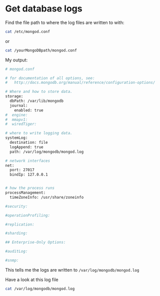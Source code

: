 # Get database logs

Find the file path to where the log files are written to with:

```bash
cat /etc/mongod.conf
```

or 

```bash
cat /yourMongoDBpath/mongod.conf
```

My output:

```bash
# mongod.conf

# for documentation of all options, see:
#   http://docs.mongodb.org/manual/reference/configuration-options/

# Where and how to store data.
storage:
  dbPath: /var/lib/mongodb
  journal:
    enabled: true
#  engine:
#  mmapv1:
#  wiredTiger:

# where to write logging data.
systemLog:
  destination: file
  logAppend: true
  path: /var/log/mongodb/mongod.log

# network interfaces
net:
  port: 27017
  bindIp: 127.0.0.1


# how the process runs
processManagement:
  timeZoneInfo: /usr/share/zoneinfo

#security:

#operationProfiling:

#replication:

#sharding:

## Enterprise-Only Options:

#auditLog:

#snmp:
```

This tells me the logs are written to `/var/log/mongodb/mongod.log`

Have a look at this log file

```bash
cat /var/log/mongodb/mongod.log
```
